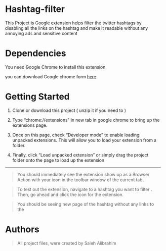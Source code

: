 # Hashtag-filter

 This Project is Google extension helps filter the twitter hashtags by disabling all the links on the hashtag and make it readable without any annoying ads and sensitive content 

# Dependencies

You need Google Chrome to install this extension 

you can download Google chrome form [here](https://www.google.com/chrome/?brand=CHBD&gclid=CjwKCAjw5p_8BRBUEiwAPpJO64UThGAuIcbDiqHC26qovi7haZbILkwsyrYOrSPxnT9ANU0f3BhAWxoCPqEQAvD_BwE&gclsrc=aw.ds)

# Getting Started

1. Clone or download this project ( unzip it if you need to )

2. Type “chrome://extensions” in new tab in google chrome to bring up the extensions page.

3. Once on this page, check “Developer mode” to enable loading unpacked extensions. This will allow you to load your extension from a folder.

4. Finally, click “Load unpacked extension” or simply drag the project folder onto the page to load up the extension

----------

>  You should immediately see the extension show up as a Browser Action with your icon in the toolbar window of the current tab.

> To test out the extension, navigate to a hashtag you want to filter . Then, go ahead and click the icon for the extension.

> You should be seeing new page of the hashtag without any links to the

# Authors

>All project files, were created by Saleh Alibrahim  






